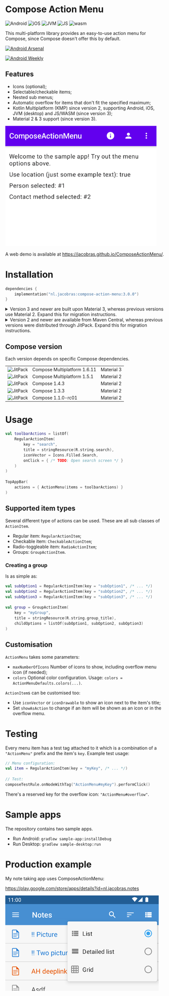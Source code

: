 # Compose Action Menu

![Android](https://img.shields.io/badge/-android-6EDB8D.svg?style=flat)
![iOS](http://img.shields.io/badge/-ios-CDCDCD.svg?style=flat)
![JVM](https://img.shields.io/badge/-jvm-DB413D.svg?style=flat)
![JS](http://img.shields.io/badge/-js-F8DB5D.svg?style=flat)
![wasm](https://img.shields.io/badge/-wasm-624DE9.svg?style=flat)

This multi-platform library provides an easy-to-use action menu for Compose, since Compose doesn't offer this by default.

[![Android Arsenal]( https://img.shields.io/badge/Android%20Arsenal-ComposeActionMenu-green.svg?style=flat )]( https://android-arsenal.com/details/1/8261 )

[![Android Weekly](https://androidweekly.net/issues/issue-499/badge)](https://androidweekly.net/issues/issue-499/)

## Features

- Icons (optional);
- Selectable/checkable items;
- Nested sub menus;
- Automatic overflow for items that don't fit the specified maximum;
- Kotlin Multiplatform (KMP) since version 2, supporting Android, iOS, JVM (desktop) and JS/WASM (since version 3);
- Material 2 & 3 support (since version 3).

![Animated preview image](preview.gif)

A web demo is available at https://jacobras.github.io/ComposeActionMenu/.

# Installation

```kotlin
dependencies {
    implementation("nl.jacobras:compose-action-menu:3.0.0")
}
```

<details>
<summary>Version 3 and newer are built upon Material 3, whereas previous versions use Material 2. Expand this for
migration instructions.</summary>

### Migrating from v2 to v3

Compose Action Menu version 3 is built upon Material 3. The custom colour names have been changed.

2.x:

```kotlin
ActionMenu(
    items = listOf(/* items */),
    colors = DefaultActionMenuColors(
        dropdownIconTint = myContentColor,
        dropdownBackgroundColor = myOverflowContainerColor
    )
)
```

3.x:

```kotlin
ActionMenu(
    items = listOf(/* items */),
    colors = ActionMenuDefaults.colors(
        contentColor = myContentColor,
        overflowContainerColor = myOverflowContainerColor,
        overflowContentColor = myContentColor
    )
)
```

</details>

<details>
<summary>Version 2 and newer are available from Maven Central, whereas previous versions were distributed through JitPack. Expand
this for migration instructions.</summary>

### Migrating from v1 to v2

Compose Action Menu version 2 is built using KMP. Android-specific resource support is replaced with broader string + Painter support.

1.x:

```kotlin
RegularActionItem(
    titleResId = R.string.search,
    iconDrawable = R.drawable.search
)
```

2.x:

```kotlin
RegularActionItem(
    title = stringResource(R.string.search),
    icon = painterResource(R.drawable.search)
)
```

</details>

## Compose version

Each version depends on specific Compose dependencies.

<table>
 <tr>
  <td><img alt="JitPack" src="https://img.shields.io/badge/mavencentral-v3.0.0-blue">
  </td><td>Compose Multiplatform 1.6.11</td>
  <td>Material 3</td>
 </tr>
 <tr>
  <td><img alt="JitPack" src="https://img.shields.io/badge/mavencentral-v2.0.0-blue">
  </td><td>Compose Multiplatform 1.5.1</td>
  <td>Material 2</td>
 </tr>
 <tr>
  <td><img alt="JitPack" src="https://img.shields.io/badge/jitpack-v1.2.0-blue"></td>
  <td>Compose 1.4.3</td>
  <td>Material 2</td>
 </tr>
 <tr>
  <td><img alt="JitPack" src="https://img.shields.io/badge/jitpack-v1.1.0-blue"></td>
  <td>Compose 1.3.3</td>
  <td>Material 2</td>
 </tr>
 <tr>
  <td><img alt="JitPack" src="https://img.shields.io/badge/jitpack-v1.0.0-blue"></td>
  <td>Compose 1.1.0-rc01</td>
  <td>Material 2</td>
 </tr>
</table>

# Usage

```kotlin
val toolbarActions = listOf(
    RegularActionItem(
        key = "search",
        title = stringResource(R.string.search),
        iconVector = Icons.Filled.Search,
        onClick = { /* TODO: Open search screen */ }
    )
)

TopAppBar(
    actions = { ActionMenu(items = toolbarActions) }
)
```

## Supported item types

Several different type of actions can be used. These are all sub classes of `ActionItem`.

- Regular item: `RegularActionItem`;
- Checkable item: `CheckableActionItem`;
- Radio-toggleable item: `RadioActionItem`;
- Groups: `GroupActionItem`.

### Creating a group

Is as simple as:

```kotlin
val subOption1 = RegularActionItem(key = "subOption1", /* ... */)
val subOption2 = RegularActionItem(key = "subOption2", /* ... */)
val subOption3 = RegularActionItem(key = "subOption3", /* ... */)

val group = GroupActionItem(
    key = "myGroup",
    title = stringResource(R.string.group_title),
    childOptions = listOf(subOption1, subOption2, subOption3)
)
```

## Customisation

`ActionMenu` takes some parameters:

- `maxNumberOfIcons` Number of icons to show, including overflow menu icon (if needed);
- `colors` Optional color configuration. Usage: `colors = ActionMenuDefaults.colors(...)`.

`ActionItem`s can be customised too:

- Use `iconVector` or `iconDrawable` to show an icon next to the item's title;
- Set `showAsAction` to change if an item will be shown as an icon or in the overflow menu.

# Testing

Every menu item has a test tag attached to it which is a combination of a `"ActionMenu"` prefix and the item's `key`. Example test usage:

```kotlin
// Menu configuration:
val item = RegularActionItem(key = "myKey", /* ... */)

// Test:
composeTestRule.onNodeWithTag("ActionMenu#myKey").performClick()
```

There's a reserved key for the overflow icon: `"ActionMenu#overflow"`.

# Sample apps

The repository contains two sample apps.

* Run Android: `gradlew sample-app:installDebug`
* Run Desktop: `gradlew sample-desktop:run`

# Production example

My note taking app uses ComposeActionMenu:

<https://play.google.com/store/apps/details?id=nl.jacobras.notes>

![](preview_notes.png)